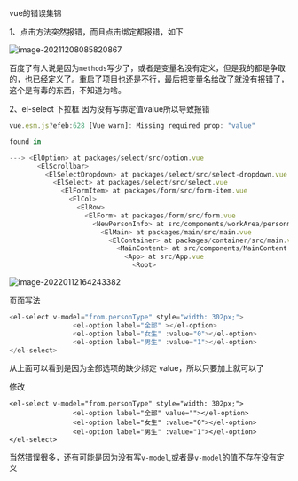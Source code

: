vue的错误集锦

1、点击方法突然报错，而且点击绑定都报错，如下

![image-20211208085820867](D:\LJY\code\dataNote20221010\img\image-20211208085820867.png)

百度了有人说是因为`methods`写少了，或者是变量名没有定义，但是我的都是争取的，也已经定义了。重启了项目也还是不行，最后把变量名给改了就没有报错了，这个是有毒的东西，不知道为啥。

2、el-select 下拉框 因为没有写绑定值value所以导致报错

```js
vue.esm.js?efeb:628 [Vue warn]: Missing required prop: "value"

found in

---> <ElOption> at packages/select/src/option.vue
       <ElScrollbar>
         <ElSelectDropdown> at packages/select/src/select-dropdown.vue
           <ElSelect> at packages/select/src/select.vue
             <ElFormItem> at packages/form/src/form-item.vue
               <ElCol>
                 <ElRow>
                   <ElForm> at packages/form/src/form.vue
                     <NewPersonInfo> at src/components/workArea/personmanage/person/NewPersonInfo.vue
                       <ElMain> at packages/main/src/main.vue
                         <ElContainer> at packages/container/src/main.vue... (1 recursive calls)
                           <MainContent> at src/components/MainContent.vue
                             <App> at src/App.vue
                               <Root>
```

![image-20220112164243382](D:\LJY\code\dataNote20221010\img\image-20220112164243382.png)

页面写法

```js
<el-select v-model="from.personType" style="width: 302px;">
                <el-option label="全部" ></el-option>
                <el-option label="女生" :value="0"></el-option>
                <el-option label="男生" :value="1"></el-option>
</el-select>
```

从上面可以看到是因为全部选项的缺少绑定 value，所以只要加上就可以了

修改

```ja
<el-select v-model="from.personType" style="width: 302px;">
                <el-option label="全部" value=""></el-option>
                <el-option label="女生" :value="0"></el-option>
                <el-option label="男生" :value="1"></el-option>
</el-select>
```

当然错误很多，还有可能是因为没有写`v-model`,或者是`v-model`的值不存在没有定义
